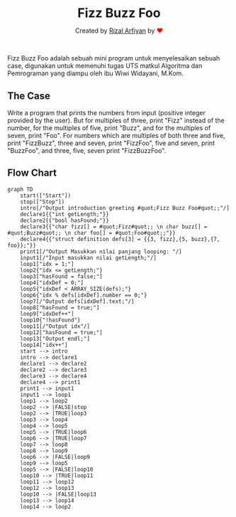 <h1 align="center" style="margin-bottom:0">Fizz Buzz Foo</h1>
<p align="center">Created by <a href="https://github.com/rizalarfiyan/" target="_blank">Rizal Arfiyan</a> by <span style="color:red">&#10084;</span></p><br />

Fizz Buzz Foo adalah sebuah mini program untuk menyelesaikan sebuah case, digunakan untuk memenuhi tugas UTS matkul Algoritma dan Pemrograman yang diampu oleh ibu Wiwi Widayani, M.Kom.

## The Case
Write a program that prints the numbers from input (positive integer provided by the user). But for multiples of three, print "Fizz" instead of the number, for the multiples of five, print "Buzz", and for the multiples of seven, print "Foo". For numbers which are multiples of both three and five, print "FizzBuzz", three and seven, print "FizzFoo", five and seven, print "BuzzFoo", and three, five, seven print "FizzBuzzFoo".

## Flow Chart
```mermaid
graph TD
    start(["Start"])
    stop(["Stop"])
    intro[/"Output introduction greeting #quot;Fizz Buzz Foo#quot;;"/]
    declare1{{"int getLength;"}}
    declare2{{"bool hasFound;"}}
    declare3{{"char fizz[] = #quot;Fizz#quot;; \n char buzz[] = #quot;Buzz#quot;; \n char foo[] = #quot;Foo#quot;;"}}
    declare4{{"struct definition defs[3] = {{3, fizz},{5, buzz},{7, foo}};"}}
    print1[/"Output Masukkan nilai panjang looping: "/]
    input1[/"Input masukkan nilai getLength;"/]
    loop1["idx = 1;"]
    loop2{"idx <= getLength;"}
    loop3["hasFound = false;"]
    loop4["idxDef = 0;"]
    loop5{"idxDef < ARRAY_SIZE(defs);"}
    loop6{"idx % defs[idxDef].number == 0;"}
    loop7[/"Output defs[idxDef].text;"/]
    loop8["hasFound = true;"]
    loop9["idxDef++"]
    loop10{"!hasFound"}
    loop11[/"Output idx"/]
    loop12["hasFound = true;"]
    loop13["Output endl;"]
    loop14["idx++"]
    start --> intro
    intro --> declare1
    declare1 --> declare2
    declare2 --> declare3
    declare3 --> declare4
    declare4 --> print1
    print1 --> input1
    input1 --> loop1
    loop1 --> loop2
    loop2 --> |FALSE|stop
    loop2 --> |TRUE|loop3
    loop3 --> loop4
    loop4 --> loop5
    loop5 --> |TRUE|loop6
    loop6 --> |TRUE|loop7
    loop7 --> loop8
    loop8 --> loop9
    loop6 --> |FALSE|loop9
    loop9 --> loop5
    loop5 --> |FALSE|loop10
    loop10 --> |TRUE|loop11
    loop11 --> loop12
    loop12 --> loop13
    loop10 --> |FALSE|loop13
    loop13 --> loop14
    loop14 --> loop2
```